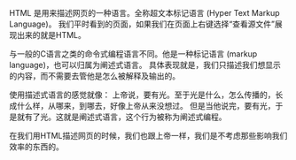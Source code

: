 HTML 是用来描述网页的一种语言。全称超文本标记语言 (Hyper Text Markup Language)。
我们平时看到的页面，如果我们在页面上右键选择“查看源文件”展现出来的就是HTML。

与一般的C语言之类的命令式编程语言不同。他是一种标记语言 (markup language)，也可以归属为阐述式语言。
具体表现就是，我们只描述我们想显示的内容，而不需要去管他是怎么被解释及输出的。

使用描述式语言的感觉就像： 上帝说，要有光。至于光是什么，怎么传播的，长成什么样，从哪来，到哪去，好像上帝从来没想过。
但是当他说完，要有光，于是就有了光。这就是阐述式语言，这个行为被称为阐述式编程。

在我们用HTML描述网页的时候，我们也跟上帝一样，我们是不考虑那些影响我们效率的东西的。